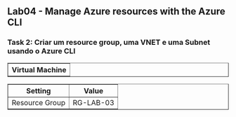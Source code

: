  <h2>Lab04 - Manage Azure resources with the Azure CLI</h2>

<h3>Task 2: Criar um resource group, uma VNET e uma Subnet usando o Azure CLI</h3>


 
 <table border="1">    
  <tr>
    <th>Virtual Machine</th> 
</table>

<table border="1">    
  <tr>
    <th colspan="1">Setting</th>  	              
    <th colspan="2">Value</th>
  </tr>
<td>Resource Group</td>
    <td>RG-LAB-03</td>
  </tr>
  <tr>
